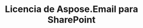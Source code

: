 ---
title: "Licencia de Aspose.Email para SharePoint"
url: /es/sharepoint/license-aspose-email-for-sharepoint/
weight: 50
type: docs
---